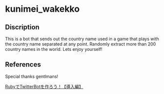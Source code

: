 # kunimei_wakekko

## Discription

This is a bot that sends out the country name used in a game that plays with the country name separated at any point.
Randomly extract more than 200 country names in the world.
Lets enjoy yourself!

## References

Special thanks gentlmans!

[RubyでTwitterBotを作ろう！【導入編】](https://trap.jp/post/326/)